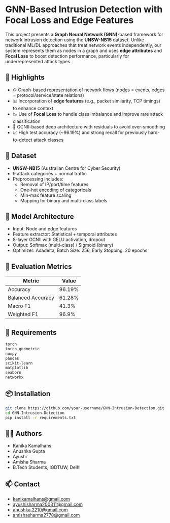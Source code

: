# GNN-Based Intrusion Detection with Focal Loss and Edge Features

This project presents a **Graph Neural Network (GNN)**-based framework for network intrusion detection using the **UNSW-NB15** dataset. Unlike traditional ML/DL approaches that treat network events independently, our system represents them as nodes in a graph and uses **edge attributes** and **Focal Loss** to boost detection performance, particularly for underrepresented attack types.

## 🚀 Highlights

- ⚙️ Graph-based representation of network flows (nodes = events, edges = protocol/service/state relations)
- 📊 Incorporation of **edge features** (e.g., packet similarity, TCP timings) to enhance context
- 📉 Use of **Focal Loss** to handle class imbalance and improve rare attack classification
- 🧠 GCNII-based deep architecture with residuals to avoid over-smoothing
- 📈 High test accuracy (~96.19%) and strong recall for previously hard-to-detect attack classes

## 📂 Dataset

- **UNSW-NB15** (Australian Centre for Cyber Security)
- 9 attack categories + normal traffic
- Preprocessing includes:
  - Removal of IP/port/time features
  - One-hot encoding of categoricals
  - Min-max feature scaling
  - Mapping for binary and multi-class labels

## 🧠 Model Architecture

- Input: Node and edge features
- Feature extractor: Statistical + temporal attributes
- 8-layer GCNII with GELU activation, dropout
- Output: Softmax (multi-class) / Sigmoid (binary)
- Optimizer: Adadelta, Batch Size: 256, Early Stopping: 20 epochs

## 🧪 Evaluation Metrics

| Metric | Value |
|--------|-------|
| Accuracy | 96.19% |
| Balanced Accuracy | 61.28% |
| Macro F1 | 41.3% |
| Weighted F1 | 96.9% |

## 🔧 Requirements

```txt
torch
torch_geometric
numpy
pandas
scikit-learn
matplotlib
seaborn
networkx
```

## 📦 Installation

```bash
git clone https://github.com/your-username/GNN-Intrusion-Detection.git
cd GNN-Intrusion-Detection
pip install -r requirements.txt
```

## 👨‍💻 Authors
- Kanika Kamalhans
- Anushka Gupta
- Ayushi
- Amisha Sharma
- B.Tech Students, IGDTUW, Delhi

## 📫 Contact
- kanikamalhans@gmail.com
- ayushisharma200311@gmail.com
- anushka.2210@gmail.com
- amishasharma2778@gmail.com
